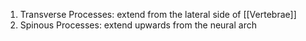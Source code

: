 1) Transverse Processes: extend from the lateral side of [[Vertebrae]]
2) Spinous Processes: extend upwards from the neural arch
